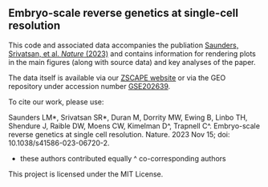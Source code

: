 ## Embryo-scale reverse genetics at single-cell resolution

This code and associated data accompanies the publiation [Saunders, Srivatsan, et al. _Nature_ (2023)](https://www.nature.com/articles/s41586-023-06720-2) and contains information for rendering plots in the main figures (along with source data) and key analyses of the paper. 

The data itself is available via our [ZSCAPE website](https://cole-trapnell-lab.github.io/zscape/) or via the GEO repository under accession number [GSE202639](https://www.ncbi.nlm.nih.gov/geo/query/acc.cgi?acc=GSE202639).

To cite our work, please use: 

Saunders LM*,  Srivatsan SR*, Duran M, Dorrity MW, Ewing B, Linbo TH, Shendure J, Raible DW, Moens CW, Kimelman D^, Trapnell C^. Embryo-scale reverse genetics at single cell resolution. Nature. 2023 Nov 15; doi: 10.1038/s41586-023-06720-2.

* these authors contributed equally
^ co-corresponding authors

This project is licensed under the MIT License.
